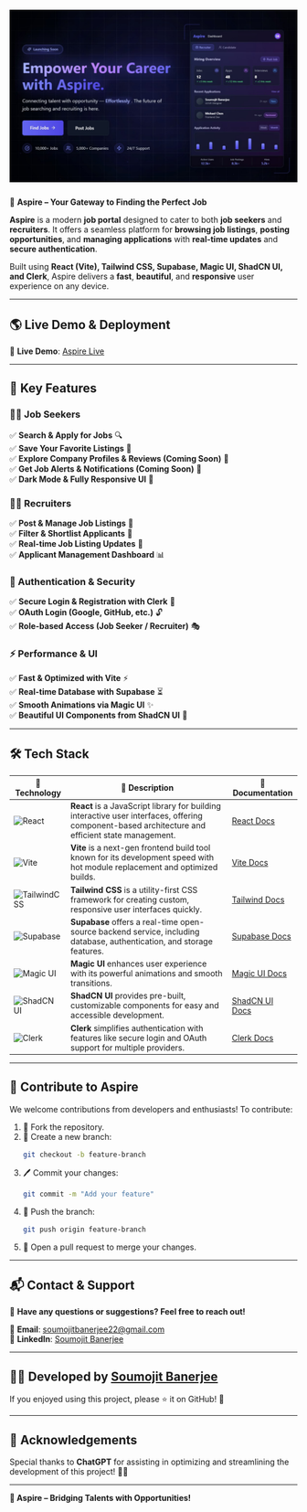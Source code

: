 # ![Aspire Banner](https://github.com/soumojit622/Aspire/blob/master/public/banner.jpg)  

🌟 **Aspire – Your Gateway to Finding the Perfect Job**  

**Aspire** is a modern **job portal** designed to cater to both **job seekers** and **recruiters**. It offers a seamless platform for **browsing job listings**, **posting opportunities**, and **managing applications** with **real-time updates** and **secure authentication**.  

Built using **React (Vite), Tailwind CSS, Supabase, Magic UI, ShadCN UI, and Clerk**, Aspire delivers a **fast**, **beautiful**, and **responsive** user experience on any device.  

---

## **🌎 Live Demo & Deployment**  

🔗 **Live Demo**: [Aspire Live](https://Aspire.example.com)  

---

## **🚀 Key Features**  

### **👨‍💻 Job Seekers**  
✅ **Search & Apply for Jobs** 🔍  
✅ **Save Your Favorite Listings** 📌  
✅ **Explore Company Profiles & Reviews (Coming Soon)** 🏢  
✅ **Get Job Alerts & Notifications (Coming Soon)** 📩  
✅ **Dark Mode & Fully Responsive UI** 🌙  

### **🧑‍💼 Recruiters**  
✅ **Post & Manage Job Listings** 📝  
✅ **Filter & Shortlist Applicants** 📑  
✅ **Real-time Job Listing Updates** 🔄  
✅ **Applicant Management Dashboard** 📊  

### **🔐 Authentication & Security**  
✅ **Secure Login & Registration with Clerk** 🔑  
✅ **OAuth Login (Google, GitHub, etc.)** 🔓  
✅ **Role-based Access (Job Seeker / Recruiter)** 🎭  

### **⚡ Performance & UI**  
✅ **Fast & Optimized with Vite** ⚡  
✅ **Real-time Database with Supabase** ⏳  
✅ **Smooth Animations via Magic UI** ✨  
✅ **Beautiful UI Components from ShadCN UI** 🎨  

---

## **🛠 Tech Stack**  

| 🚀 Technology | 📜 Description | 🔗 Documentation |
|--------------|---------------|------------------|
| ![React](https://img.shields.io/badge/React-20232A?style=for-the-badge&logo=react&logoColor=61DAFB) | **React** is a JavaScript library for building interactive user interfaces, offering component-based architecture and efficient state management. | [React Docs](https://react.dev/) |
| ![Vite](https://img.shields.io/badge/Vite-646CFF?style=for-the-badge&logo=vite&logoColor=white) | **Vite** is a next-gen frontend build tool known for its development speed with hot module replacement and optimized builds. | [Vite Docs](https://vitejs.dev/guide/) |
| ![TailwindCSS](https://img.shields.io/badge/TailwindCSS-38B2AC?style=for-the-badge&logo=tailwind-css&logoColor=white) | **Tailwind CSS** is a utility-first CSS framework for creating custom, responsive user interfaces quickly. | [Tailwind Docs](https://tailwindcss.com/docs) |
| ![Supabase](https://img.shields.io/badge/Supabase-3ECF8E?style=for-the-badge&logo=supabase&logoColor=white) | **Supabase** offers a real-time open-source backend service, including database, authentication, and storage features. | [Supabase Docs](https://supabase.com/docs) |
| ![Magic UI](https://img.shields.io/badge/Magic_UI-FDA4AF?style=for-the-badge&logo=flutter&logoColor=white) | **Magic UI** enhances user experience with its powerful animations and smooth transitions. | [Magic UI Docs](https://www.magicui.dev/) |
| ![ShadCN UI](https://img.shields.io/badge/ShadCN_UI-171717?style=for-the-badge&logo=css3&logoColor=white) | **ShadCN UI** provides pre-built, customizable components for easy and accessible development. | [ShadCN UI Docs](https://ui.shadcn.dev/) |
| ![Clerk](https://img.shields.io/badge/Clerk-4267B2?style=for-the-badge&logo=auth0&logoColor=white) | **Clerk** simplifies authentication with features like secure login and OAuth support for multiple providers. | [Clerk Docs](https://clerk.dev/docs) |

---

## 💬 **Contribute to Aspire**  

We welcome contributions from developers and enthusiasts! To contribute:  

1. 🍴 Fork the repository.
2. 🌿 Create a new branch:
    ```bash
    git checkout -b feature-branch
    ```
3. 🖊️ Commit your changes:
    ```bash
    git commit -m "Add your feature"
    ```
4. 🚀 Push the branch:
    ```bash
    git push origin feature-branch
    ```
5. 🔀 Open a pull request to merge your changes.

---

## 📬 **Contact & Support**  

💬 **Have any questions or suggestions? Feel free to reach out!**  

📧 **Email**: [soumojitbanerjee22@gmail.com](mailto:soumojitbanerjee22@gmail.com)  
🔗 **LinkedIn**: [Soumojit Banerjee](https://www.linkedin.com/in/soumojit-banerjee-4914b3228/)  

---

## 👨‍💻 **Developed by [Soumojit Banerjee](https://www.linkedin.com/in/soumojit-banerjee-4914b3228/)**  

If you enjoyed using this project, please ⭐ it on GitHub! 🌟  

---

## 🎉 **Acknowledgements**  

Special thanks to **ChatGPT** for assisting in optimizing and streamlining the development of this project! 🚀✨  

---

**🚀 Aspire – Bridging Talents with Opportunities!**  
